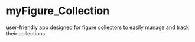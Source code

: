 # myFigure_Collection
user-friendly app designed for figure collectors to easily manage and track their collections. 
